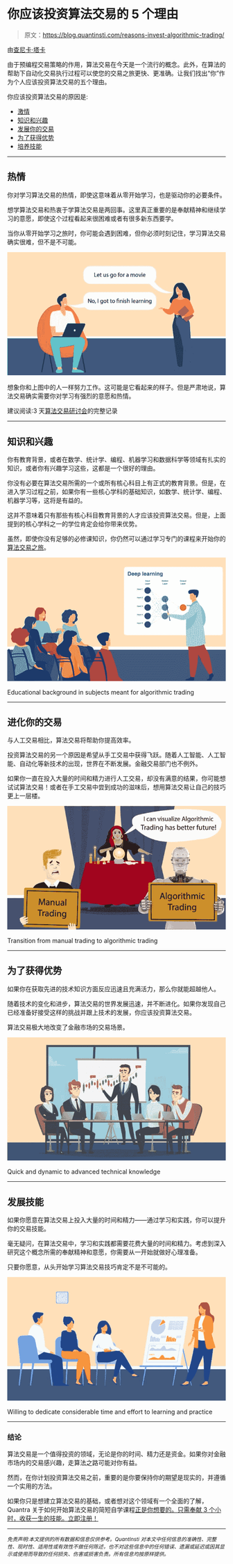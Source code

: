 # 你应该投资算法交易的 5 个理由

> 原文：<https://blog.quantinsti.com/reasons-invest-algorithmic-trading/>

由[查尼卡·塔卡](https://www.linkedin.com/in/chainika-bahl-thakar-b32971155/)

由于预编程交易策略的作用，算法交易在今天是一个流行的概念。此外，在算法的帮助下自动化交易执行过程可以使您的交易之旅更快、更准确。让我们找出“你”作为个人应该投资算法交易的五个理由。

你应该投资算法交易的原因是:

*   [激情](#passion)
*   [知识和兴趣](#knowledge-and-interest)
*   [发展你的交易](#to-evolve-your-trading)
*   [为了获得优势](#for-gaining-an-edge)
*   [培养技能](#for-developing-skills)

* * *

## 热情

你对学习算法交易的热情，即使这意味着从零开始学习，也是驱动你的必要条件。

想学算法交易和热衷于学算法交易是两回事。这里真正重要的是奉献精神和继续学习的意愿，即使这个过程看起来很困难或者有很多新东西要学。

当你从零开始学习之旅时，你可能会遇到困难，但你必须时刻记住，学习算法交易确实很难，但不是不可能。

![Learning algorithmic trading from scratch](img/cc274193ceaf8fe089e8ca85f1ce9af8.png)

想象你和上图中的人一样努力工作。这可能是它看起来的样子。但是严肃地说，算法交易确实需要你对学习有强烈的意愿和热情。

建议阅读:3 天[算法交易研讨会](/algo-trading-workshop-20-may-2021/)的完整记录

* * *

## 知识和兴趣

你有教育背景，或者在数学、统计学、编程、机器学习和数据科学等领域有扎实的知识，或者你有兴趣学习这些，这都是一个很好的理由。

你没有必要在算法交易所需的一个或所有核心科目上有正式的教育背景。但是，在进入学习过程之前，如果你有一些核心学科的基础知识，如数学、统计学、编程、机器学习等，这将是有益的。

这并不意味着只有那些有核心科目教育背景的人才应该投资算法交易。但是，上面提到的核心学科之一的学位肯定会给你带来优势。

虽然，即使你没有足够的必修课知识，你仍然可以通过学习专门的课程来开始你的[算法交易之旅](https://quantra.quantinsti.com/courses)。

![Educational background in subjects meant for algorithmic trading](img/82c32cfc1d945f30c2de9a06a2582f19.png)

Educational background in subjects meant for algorithmic trading



* * *

## 进化你的交易

与人工交易相比，算法交易将帮助你提高效率。

投资算法交易的另一个原因是希望从手工交易中获得飞跃。随着人工智能、人工智能、自动化等新技术的出现，世界在不断发展。金融交易部门也不例外。

如果你一直在投入大量的时间和精力进行人工交易，却没有满意的结果，你可能想试试算法交易！或者在手工交易中尝到成功的滋味后，想用算法交易让自己的技巧更上一层楼。

![Transition from manual trading to algorithmic trading](img/bf50837f678a33503582a098c407ff83.png)

Transition from manual trading to algorithmic trading



* * *

## 为了获得优势

如果你在获取先进的技术知识方面反应迅速且充满活力，那么你就能超越他人。

随着技术的变化和进步，算法交易的世界发展迅速，并不断进化。如果你发现自己已经准备好接受这样的挑战并跟上技术的发展，你应该投资算法交易。

算法交易极大地改变了金融市场的交易场景。

![Quick and dynamic to advanced technical knowledge](img/5efd8c1ebde83d3e549593523abe4f75.png)

Quick and dynamic to advanced technical knowledge



* * *

## 发展技能

如果你愿意在算法交易上投入大量的时间和精力——通过学习和实践，你可以提升你的交易技能。

毫无疑问，在算法交易中，学习和实践都需要花费大量的时间和精力。考虑到深入研究这个概念所需的奉献精神和意愿，你需要从一开始就做好心理准备。

只要你愿意，从头开始学习算法交易技巧肯定不是不可能的。

![Willing to dedicate considerable time and effort to learning and practice](img/142af831c661c3090a8d122a74da0584.png)

Willing to dedicate considerable time and effort to learning and practice



* * *

### 结论

算法交易是一个值得投资的领域，无论是你的时间、精力还是资金。如果你对金融市场内的交易感兴趣，走算法之路可能对你有益。

然而，在你计划投资算法交易之前，重要的是你要保持你的期望是现实的，并遵循一个实用的方法。

如果你只是想建立算法交易的基础，或者想对这个领域有一个全面的了解，Quantra 关于如何开始算法交易的简短自学课程[正是你想要的。只需奉献 3 个小时，收获一生的技能。立即注册！](https://quantra.quantinsti.com/course/getting-started-with-algorithmic-trading)

* * *

*<small>免责声明:本文提供的所有数据和信息仅供参考。QuantInsti 对本文中任何信息的准确性、完整性、现时性、适用性或有效性不做任何陈述，也不对这些信息中的任何错误、遗漏或延迟或因其显示或使用而导致的任何损失、伤害或损害负责。所有信息均按原样提供。</small>*